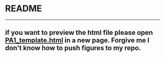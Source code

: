 # README
----------------------
## if you want to preview the html file please open [PA1_template.html](http://htmlpreview.github.io/?https://github.com/heyimeng97/RR/blob/master/PA1_template.html) in a new page. Forgive me I don't know how to push figures to my repo.
